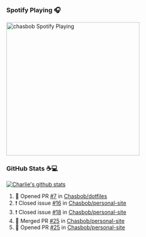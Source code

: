 ### Spotify Playing 🎧

[<img src="https://novatorem.chasbob.vercel.app/api/spotify" alt="chasbob Spotify Playing" width="350" />](https://open.spotify.com/user/charlie2026)

### GitHub Stats :coffee::computer:

[![Charlie's github stats](https://github-readme-stats-six-tau.vercel.app/api?username=chasbob)](https://github.com/anuraghazra/github-readme-stats)

<!--START_SECTION:activity-->
1. 💪 Opened PR [#7](https://github.com/Chasbob/dotfiles/pull/7) in [Chasbob/dotfiles](https://github.com/Chasbob/dotfiles)
2. ❗️ Closed issue [#16](https://github.com/Chasbob/personal-site/issues/16) in [Chasbob/personal-site](https://github.com/Chasbob/personal-site)
3. ❗️ Closed issue [#18](https://github.com/Chasbob/personal-site/issues/18) in [Chasbob/personal-site](https://github.com/Chasbob/personal-site)
4. 🎉 Merged PR [#25](https://github.com/Chasbob/personal-site/pull/25) in [Chasbob/personal-site](https://github.com/Chasbob/personal-site)
5. 💪 Opened PR [#25](https://github.com/Chasbob/personal-site/pull/25) in [Chasbob/personal-site](https://github.com/Chasbob/personal-site)
<!--END_SECTION:activity-->
